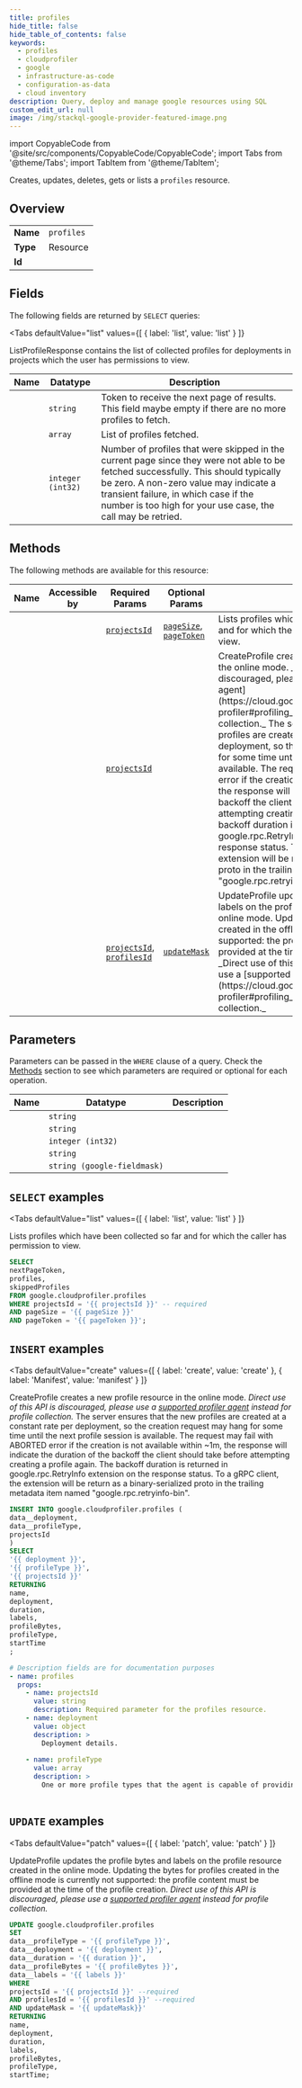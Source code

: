 ```yaml
--- 
title: profiles
hide_title: false
hide_table_of_contents: false
keywords:
  - profiles
  - cloudprofiler
  - google
  - infrastructure-as-code
  - configuration-as-data
  - cloud inventory
description: Query, deploy and manage google resources using SQL
custom_edit_url: null
image: /img/stackql-google-provider-featured-image.png
---
```


import CopyableCode from '@site/src/components/CopyableCode/CopyableCode';
import Tabs from '@theme/Tabs';
import TabItem from '@theme/TabItem';

Creates, updates, deletes, gets or lists a <code>profiles</code> resource.

## Overview
<table><tbody>
<tr><td><b>Name</b></td><td><code>profiles</code></td></tr>
<tr><td><b>Type</b></td><td>Resource</td></tr>
<tr><td><b>Id</b></td><td><CopyableCode code="google.cloudprofiler.profiles" /></td></tr>
</tbody></table>

## Fields

The following fields are returned by `SELECT` queries:

<Tabs
    defaultValue="list"
    values={[
        { label: 'list', value: 'list' }
    ]}
>
<TabItem value="list">

ListProfileResponse contains the list of collected profiles for deployments in projects which the user has permissions to view.

<table>
<thead>
    <tr>
    <th>Name</th>
    <th>Datatype</th>
    <th>Description</th>
    </tr>
</thead>
<tbody>
<tr>
    <td><CopyableCode code="nextPageToken" /></td>
    <td><code>string</code></td>
    <td>Token to receive the next page of results. This field maybe empty if there are no more profiles to fetch.</td>
</tr>
<tr>
    <td><CopyableCode code="profiles" /></td>
    <td><code>array</code></td>
    <td>List of profiles fetched.</td>
</tr>
<tr>
    <td><CopyableCode code="skippedProfiles" /></td>
    <td><code>integer (int32)</code></td>
    <td>Number of profiles that were skipped in the current page since they were not able to be fetched successfully. This should typically be zero. A non-zero value may indicate a transient failure, in which case if the number is too high for your use case, the call may be retried.</td>
</tr>
</tbody>
</table>
</TabItem>
</Tabs>

## Methods

The following methods are available for this resource:

<table>
<thead>
    <tr>
    <th>Name</th>
    <th>Accessible by</th>
    <th>Required Params</th>
    <th>Optional Params</th>
    <th>Description</th>
    </tr>
</thead>
<tbody>
<tr>
    <td><a href="#list"><CopyableCode code="list" /></a></td>
    <td><CopyableCode code="select" /></td>
    <td><a href="#parameter-projectsId"><code>projectsId</code></a></td>
    <td><a href="#parameter-pageSize"><code>pageSize</code></a>, <a href="#parameter-pageToken"><code>pageToken</code></a></td>
    <td>Lists profiles which have been collected so far and for which the caller has permission to view.</td>
</tr>
<tr>
    <td><a href="#create"><CopyableCode code="create" /></a></td>
    <td><CopyableCode code="insert" /></td>
    <td><a href="#parameter-projectsId"><code>projectsId</code></a></td>
    <td></td>
    <td>CreateProfile creates a new profile resource in the online mode. _Direct use of this API is discouraged, please use a [supported profiler agent](https://cloud.google.com/profiler/docs/about-profiler#profiling_agent) instead for profile collection._ The server ensures that the new profiles are created at a constant rate per deployment, so the creation request may hang for some time until the next profile session is available. The request may fail with ABORTED error if the creation is not available within ~1m, the response will indicate the duration of the backoff the client should take before attempting creating a profile again. The backoff duration is returned in google.rpc.RetryInfo extension on the response status. To a gRPC client, the extension will be return as a binary-serialized proto in the trailing metadata item named "google.rpc.retryinfo-bin". </td>
</tr>
<tr>
    <td><a href="#patch"><CopyableCode code="patch" /></a></td>
    <td><CopyableCode code="update" /></td>
    <td><a href="#parameter-projectsId"><code>projectsId</code></a>, <a href="#parameter-profilesId"><code>profilesId</code></a></td>
    <td><a href="#parameter-updateMask"><code>updateMask</code></a></td>
    <td>UpdateProfile updates the profile bytes and labels on the profile resource created in the online mode. Updating the bytes for profiles created in the offline mode is currently not supported: the profile content must be provided at the time of the profile creation. _Direct use of this API is discouraged, please use a [supported profiler agent](https://cloud.google.com/profiler/docs/about-profiler#profiling_agent) instead for profile collection._</td>
</tr>
</tbody>
</table>

## Parameters

Parameters can be passed in the `WHERE` clause of a query. Check the [Methods](#methods) section to see which parameters are required or optional for each operation.

<table>
<thead>
    <tr>
    <th>Name</th>
    <th>Datatype</th>
    <th>Description</th>
    </tr>
</thead>
<tbody>
<tr id="parameter-profilesId">
    <td><CopyableCode code="profilesId" /></td>
    <td><code>string</code></td>
    <td></td>
</tr>
<tr id="parameter-projectsId">
    <td><CopyableCode code="projectsId" /></td>
    <td><code>string</code></td>
    <td></td>
</tr>
<tr id="parameter-pageSize">
    <td><CopyableCode code="pageSize" /></td>
    <td><code>integer (int32)</code></td>
    <td></td>
</tr>
<tr id="parameter-pageToken">
    <td><CopyableCode code="pageToken" /></td>
    <td><code>string</code></td>
    <td></td>
</tr>
<tr id="parameter-updateMask">
    <td><CopyableCode code="updateMask" /></td>
    <td><code>string (google-fieldmask)</code></td>
    <td></td>
</tr>
</tbody>
</table>

## `SELECT` examples

<Tabs
    defaultValue="list"
    values={[
        { label: 'list', value: 'list' }
    ]}
>
<TabItem value="list">

Lists profiles which have been collected so far and for which the caller has permission to view.

```sql
SELECT
nextPageToken,
profiles,
skippedProfiles
FROM google.cloudprofiler.profiles
WHERE projectsId = '{{ projectsId }}' -- required
AND pageSize = '{{ pageSize }}'
AND pageToken = '{{ pageToken }}';
```
</TabItem>
</Tabs>


## `INSERT` examples

<Tabs
    defaultValue="create"
    values={[
        { label: 'create', value: 'create' },
        { label: 'Manifest', value: 'manifest' }
    ]}
>
<TabItem value="create">

CreateProfile creates a new profile resource in the online mode. _Direct use of this API is discouraged, please use a [supported profiler agent](https://cloud.google.com/profiler/docs/about-profiler#profiling_agent) instead for profile collection._ The server ensures that the new profiles are created at a constant rate per deployment, so the creation request may hang for some time until the next profile session is available. The request may fail with ABORTED error if the creation is not available within ~1m, the response will indicate the duration of the backoff the client should take before attempting creating a profile again. The backoff duration is returned in google.rpc.RetryInfo extension on the response status. To a gRPC client, the extension will be return as a binary-serialized proto in the trailing metadata item named "google.rpc.retryinfo-bin". 

```sql
INSERT INTO google.cloudprofiler.profiles (
data__deployment,
data__profileType,
projectsId
)
SELECT 
'{{ deployment }}',
'{{ profileType }}',
'{{ projectsId }}'
RETURNING
name,
deployment,
duration,
labels,
profileBytes,
profileType,
startTime
;
```
</TabItem>
<TabItem value="manifest">

```yaml
# Description fields are for documentation purposes
- name: profiles
  props:
    - name: projectsId
      value: string
      description: Required parameter for the profiles resource.
    - name: deployment
      value: object
      description: >
        Deployment details.
        
    - name: profileType
      value: array
      description: >
        One or more profile types that the agent is capable of providing.
        
```
</TabItem>
</Tabs>


## `UPDATE` examples

<Tabs
    defaultValue="patch"
    values={[
        { label: 'patch', value: 'patch' }
    ]}
>
<TabItem value="patch">

UpdateProfile updates the profile bytes and labels on the profile resource created in the online mode. Updating the bytes for profiles created in the offline mode is currently not supported: the profile content must be provided at the time of the profile creation. _Direct use of this API is discouraged, please use a [supported profiler agent](https://cloud.google.com/profiler/docs/about-profiler#profiling_agent) instead for profile collection._

```sql
UPDATE google.cloudprofiler.profiles
SET 
data__profileType = '{{ profileType }}',
data__deployment = '{{ deployment }}',
data__duration = '{{ duration }}',
data__profileBytes = '{{ profileBytes }}',
data__labels = '{{ labels }}'
WHERE 
projectsId = '{{ projectsId }}' --required
AND profilesId = '{{ profilesId }}' --required
AND updateMask = '{{ updateMask}}'
RETURNING
name,
deployment,
duration,
labels,
profileBytes,
profileType,
startTime;
```
</TabItem>
</Tabs>
